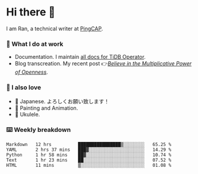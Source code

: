 # Hi there 👋

I am Ran, a technical writer at [PingCAP](https://pingcap.com/).

### 📝 What I do at work

- Documentation. I maintain [all docs for TiDB Operator](https://github.com/pingcap/docs-tidb-operator).
- Blog transcreation. My recent post 👉[*Believe in the Multiplicative Power of Openness*](https://pingcap.com/blog/believe-in-the-multiplicative-power-of-openness-open-source-community).

### 🤠 I also love

- 💬 Japanese. よろしくお願い致します！ 
- 🎨 Painting and Animation. 
- 🎸 Ukulele.

### ⌨️ Weekly breakdown

<!--START_SECTION:waka-->
```text
Markdown   12 hrs          ████████████████▒░░░░░░░░   65.25 % 
YAML       2 hrs 37 mins   ███▓░░░░░░░░░░░░░░░░░░░░░   14.29 % 
Python     1 hr 58 mins    ██▓░░░░░░░░░░░░░░░░░░░░░░   10.74 % 
Text       1 hr 23 mins    ██░░░░░░░░░░░░░░░░░░░░░░░   07.52 % 
HTML       11 mins         ▒░░░░░░░░░░░░░░░░░░░░░░░░   01.08 % 
```
<!--END_SECTION:waka-->
